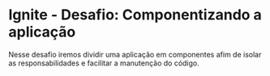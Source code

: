 # Ignite - Desafio: Componentizando a aplicação

Nesse desafio iremos dividir uma aplicação em componentes afim de isolar as responsabilidades e facilitar a manutenção do código.